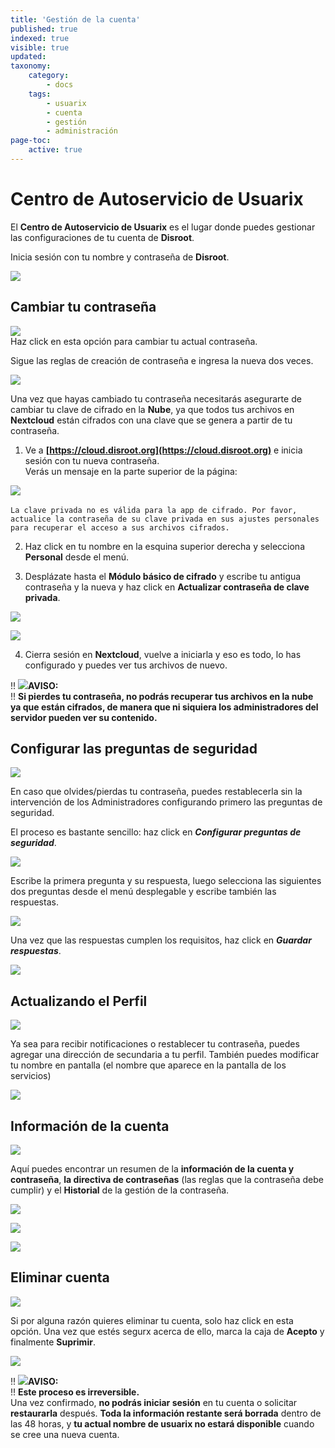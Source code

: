 ```yaml
---
title: 'Gestión de la cuenta'
published: true
indexed: true
visible: true
updated:
taxonomy:
    category:
        - docs
    tags:
        - usuarix
        - cuenta
        - gestión
        - administración
page-toc:
    active: true
---
```


# Centro de Autoservicio de Usuarix

El **Centro de Autoservicio de Usuarix** es el lugar donde puedes gestionar las configuraciones de tu cuenta de **Disroot**.

Inicia sesión con tu nombre y contraseña de **Disroot**.

![](en/login.png)

## Cambiar tu contraseña
![](es/change_pass.png)<br>
Haz click en esta opción para cambiar tu actual contraseña.

Sigue las reglas de creación de contraseña e ingresa la nueva dos veces.

![](es/change_pass_02.png)<br>

Una vez que hayas cambiado tu contraseña necesitarás asegurarte de cambiar tu clave de cifrado en la **Nube**, ya que todos tus archivos en **Nextcloud** están cifrados con una clave que se genera a partir de tu contraseña.

1. Ve a **[https://cloud.disroot.org](https://cloud.disroot.org)** e inicia sesión con tu nueva contraseña.<br>
Verás un mensaje en la parte superior de la página:<br>

![](es/clave_invalida.png)<br><br>
`La clave privada no es válida para la app de cifrado. Por favor, actualice la contraseña de su clave privada en sus ajustes personales para recuperar el acceso a sus archivos cifrados.`

2. Haz click en tu nombre en la esquina superior derecha y selecciona **Personal** desde el menú.

3. Desplázate hasta el **Módulo básico de cifrado** y escribe tu antigua contraseña y la nueva y haz click en **Actualizar contraseña de clave privada**.

![](es/clave_invalida_02.png)

![](es/clave_invalida_03.png)

4. Cierra sesión en **Nextcloud**, vuelve a iniciarla y eso es todo, lo has configurado y puedes ver tus archivos de nuevo.

!! ![](en/note.png)**AVISO:**<br>
!! **Si pierdes tu contraseña, no podrás recuperar tus archivos en la nube ya que están cifrados, de manera que ni siquiera los administradores del servidor pueden ver su contenido.**


## Configurar las preguntas de seguridad
![](es/preguntas.png)<br>

En caso que olvides/pierdas tu contraseña, puedes restablecerla sin la intervención de los Administradores configurando primero las preguntas de seguridad.

El proceso es bastante sencillo: haz click en ***Configurar preguntas de seguridad***.

![](es/preguntas_02.png)<br>

Escribe la primera pregunta y su respuesta, luego selecciona las siguientes dos preguntas desde el menú desplegable y escribe también las respuestas.<br>

![](es/preguntas_03.png)<br>

Una vez que las respuestas cumplen los requisitos, haz click en ***Guardar respuestas***.

![](es/preguntas_04.png)<br>


## Actualizando el Perfil
![](es/perfil.png)<br>

Ya sea para recibir notificaciones o restablecer tu contraseña, puedes agregar una dirección de secundaria a tu perfil. También puedes modificar tu nombre en pantalla (el nombre que aparece en la pantalla de los servicios)

![](es/perfil_02.png)


## Información de la cuenta
![](es/cuenta.png)<br>

Aquí puedes encontrar un resumen de la **información de la cuenta y contraseña**, **la directiva de contraseñas** (las reglas que la contraseña debe cumplir) y el **Historial** de la gestión de la contraseña.

![](es/cuenta_02.png)

![](es/cuenta_03.png)

![](es/cuenta_04.png)

## Eliminar cuenta
![](es/eliminar.png)<br>

Si por alguna razón quieres eliminar tu cuenta, solo haz click en esta opción. Una vez que estés segurx acerca de ello, marca la caja de **Acepto** y finalmente **Suprimir**.

![](es/eliminar_02.png)

!! ![](en/note.png)**AVISO:**<br>
!! **Este proceso es irreversible.**<br>Una vez confirmado, **no podrás iniciar sesión** en tu cuenta o solicitar **restaurarla** después. **Toda la información restante será borrada** dentro de las 48 horas, y **tu actual nombre de usuarix no estará disponible** cuando se cree una nueva cuenta.
